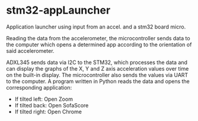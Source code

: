 # stm32-appLauncher
Application launcher using input from an accel. and a stm32 board micro.

Reading the data from the accelerometer, the microcontroller sends data to the computer which opens a determined app according to the orientation of said accelerometer.

ADXL345 sends data via I2C to the STM32, which processes the data and can display the graphs of the X, Y and Z axis acceleration values over time on the built-in display. 
The microcontroller also sends the values via UART to the computer. A program written in Python reads the data and opens the corresponding application:
- If tilted left: Open Zoom
- If tilted back: Open SofaScore
- If tilted right: Open Chrome
